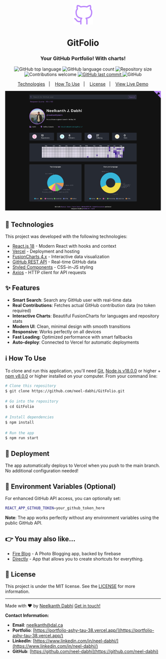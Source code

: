 <p align="center"><img width=12.5% src="https://raw.githubusercontent.com/neel-dabhi/GitFolio/master/public/logo512%20.png"></p>
<h1 align="center">GitFolio</h1>

<h3 align="center">
Your GitHub Portfolio! With charts!
</h3>

<p align="center">
  <img alt="GitHub top language" src="https://img.shields.io/github/languages/top/neel-dabhi/GitFolio.svg">
  <img alt="GitHub language count" src="https://img.shields.io/github/languages/count/neel-dabhi/GitFolio.svg">  
  <img alt="Repository size" src="https://img.shields.io/github/repo-size/neel-dabhi/GitFolio.svg">
  <img alt="Contributions welcome" src="https://img.shields.io/badge/contributions-welcome-orange.svg">
  <a href="https://github.com/neel-dabhi/GitFolio/commits/master">
    <img alt="GitHub last commit" src="https://img.shields.io/github/last-commit/neel-dabhi/GitFolio.svg">
  </a>
  <img alt="GitHub" src="https://img.shields.io/github/license/neel-dabhi/GitFolio.svg"> 
</p>

<p align="center">
 <a href="#rocket-technologies">Technologies</a>&nbsp;&nbsp;&nbsp;|&nbsp;&nbsp;&nbsp;
  <a href="#information_source-how-to-use">How To Use</a>&nbsp;&nbsp;&nbsp;|&nbsp;&nbsp;&nbsp;
  <a href="#memo-license">License</a>&nbsp;&nbsp;&nbsp;|&nbsp;&nbsp;&nbsp;
  <a href="https://gitfolio-neel-dabhi.vercel.app/" target="_blank">View Live Demo</a>
</p>

<img alt="React GitHub Repo List" src="https://raw.githubusercontent.com/neel-dabhi/GitFolio/master/demo.png" />

## :rocket: Technologies

This project was developed with the following technologies:

- [React.js 18](https://reactjs.org/) - Modern React with hooks and context
- [Vercel](https://vercel.com/) - Deployment and hosting
- [FusionCharts 4.x](https://www.fusioncharts.com/) - Interactive data visualization
- [GitHub REST API](https://docs.github.com/en/rest) - Real-time GitHub data
- [Styled Components](https://www.styled-components.com/) - CSS-in-JS styling
- [Axios](https://axios-http.com/) - HTTP client for API requests

## ✨ Features

- **Smart Search**: Search any GitHub user with real-time data
- **Real Contributions**: Fetches actual GitHub contribution data (no token required)
- **Interactive Charts**: Beautiful FusionCharts for languages and repository stats
- **Modern UI**: Clean, minimal design with smooth transitions
- **Responsive**: Works perfectly on all devices
- **Fast Loading**: Optimized performance with smart fallbacks
- **Auto-deploy**: Connected to Vercel for automatic deployments

## :information_source: How To Use

To clone and run this application, you'll need [Git](https://git-scm.com), [Node.js v18.0.0][nodejs] or higher + [npm v8.0.0][npm] or higher installed on your computer. From your command line:

```bash
# Clone this repository
$ git clone https://github.com/neel-dabhi/GitFolio.git

# Go into the repository
$ cd GitFolio

# Install dependencies
$ npm install

# Run the app
$ npm run start
```

## 🚀 Deployment

The app automatically deploys to Vercel when you push to the main branch. No additional configuration needed!

## 🔧 Environment Variables (Optional)

For enhanced GitHub API access, you can optionally set:
```bash
REACT_APP_GITHUB_TOKEN=your_github_token_here
```

**Note**: The app works perfectly without any environment variables using the public GitHub API.

## :point_right: You may also like...

- [Fire Blog](https://github.com/neelkanthjdabhi/Fire-Blog) - A Photo Blogging app, backed by firebase
- [Directly](https://github.com/neelkanthjdabhi/Directly) - App that allows you to create shortcuts for everything.

## :memo: License
This project is under the MIT license. See the [LICENSE](https://github.com/neel-dabhi/GitFolio/blob/master/LICENSE) for more information.

---

Made with ❤️ by [Neelkanth Dabhi](https://portfolio-ashy-tau-38.vercel.app/) [Get in touch!](https://www.linkedin.com/in/neel-dabhi/)

**Contact Information:**
- **Email**: [neelkanth@dal.ca](mailto:neelkanth@dal.ca)
- **Portfolio**: [https://portfolio-ashy-tau-38.vercel.app/](https://portfolio-ashy-tau-38.vercel.app/)
- **LinkedIn**: [https://www.linkedin.com/in/neel-dabhi/](https://www.linkedin.com/in/neel-dabhi/)
- **GitHub**: [https://github.com/neel-dabhi](https://github.com/neel-dabhi)

[nodejs]: https://nodejs.org/
[npm]: https://www.npmjs.com/
